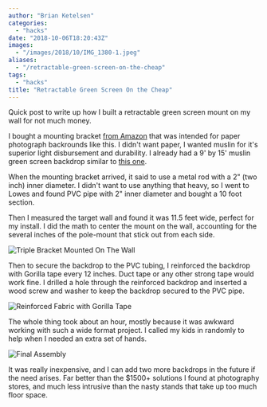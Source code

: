 ```yaml
---
author: "Brian Ketelsen"
categories: 
  - "hacks"
date: "2018-10-06T18:20:43Z"
images: 
  - "/images/2018/10/IMG_1380-1.jpeg"
aliases: 
  - "/retractable-green-screen-on-the-cheap"
tags: 
  - "hacks"
title: "Retractable Green Screen On the Cheap"
---
```



Quick post to write up how I built a retractable green screen mount on my wall for not much money.

<!-- more -->

I bought a mounting bracket [from Amazon](https://www.amazon.com/gp/product/B002P32990/ref=oh_aui_detailpage_o02_s01?ie=UTF8&psc=1) that was intended for paper photograph backrounds like this.  I didn't want paper, I wanted muslin for it's superior light disbursement and durability.  I already had a 9' by 15' muslin green screen backdrop similar to [this one](https://www.amazon.com/gp/product/B017WNJS3M/ref=oh_aui_detailpage_o02_s00?ie=UTF8&psc=1).

When the mounting bracket arrived, it said to use a metal rod with a 2" (two inch) inner diameter.  I didn't want to use anything that heavy, so I went to Lowes and found PVC pipe with 2" inner diameter and bought a 10 foot section.

Then I measured the target wall and found it was 11.5 feet wide, perfect for my install.  I did the math to center the mount on the wall, accounting for the several inches of the pole-mount that stick out from each side.

![Triple Bracket Mounted On The Wall](/images/2018/10/IMG_1378.jpeg)

Then to secure the backdrop to the PVC tubing, I reinforced the backdrop with Gorilla tape every 12 inches.  Duct tape or any other strong tape would work fine.  I drilled a hole through the reinforced backdrop and inserted a wood screw and washer to keep the backdrop secured to the PVC pipe.

![Reinforced Fabric with Gorilla Tape](/images/2018/10/IMG_1381.jpg)

The whole thing took about an hour, mostly because it was awkward working with such a wide format project.  I called my kids in randomly to help when I needed an extra set of hands.

![Final Assembly](/images/2018/10/IMG_1380.jpeg)

It was really inexpensive, and I can add two more backdrops in the future if the need arises.  Far better than the $1500+ solutions I found at photography stores, and much less intrusive than the nasty stands that take up too much floor space.

